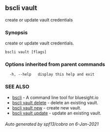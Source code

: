 ## bscli vault

create or update vault credentials

### Synopsis

create or update vault credentials.

```
bscli vault [flags]
```

### Options inherited from parent commands

```
  -h, --help   display this help and exit
```

### SEE ALSO

* [bscli](bscli.md)	 - A command line tool for bluesight.io
* [bscli vault delete](bscli_vault_delete.md)	 - delete an existing vault.
* [bscli vault new](bscli_vault_new.md)	 - create new vault.
* [bscli vault update](bscli_vault_update.md)	 - update an existing vault.

###### Auto generated by spf13/cobra on 6-Jan-2021

